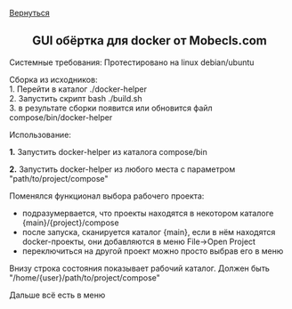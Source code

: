 [Вернуться](readme.md)
<div  align="center"><h2>GUI обёртка для docker от Mobecls.com</h2></div>
<p>Системные требования:
  Протестировано на linux debian/ubuntu<br>
</p>
<p>
  Сборка из исходников:<br/>
  1. Перейти в каталог ./docker-helper<br/>
  2. Запустить скрипт bash ./build.sh<br/>
  3. в результате сборки появится или обновится файл compose/bin/docker-helper<br/>
</p>

Использование:
<p><b>1.</b> Запустить docker-helper из каталога compose/bin<br></p>

<p><b>2.</b> Запустить docker-helper из любого места с параметром "path/to/project/compose" <br></p>

Поменялся функционал выбора рабочего проекта:
 - подразумервается, что проекты находятся в некотором каталоге {main}/{project}/compose
 - после запуска, сканируется каталог {main}, если в нём находятся docker-проекты, они добавляются в меню File->Open Project
 - переключиться на другой проект можно просто выбрав его в меню

Внизу строка состояния показывает рабочий каталог. Должен быть "/home/{user}/path/to/project/compose"

Дальше всё есть в меню
